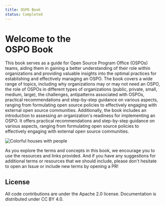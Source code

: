 ```yaml
---
title: OSPO Book
status: Completed
---
```



# Welcome to the <br/>OSPO Book


This book serves as a guide for Open Source Program Office (OSPOs) teams, aiding them in gaining a better understanding of their role within organizations and providing valuable insights into the optimal practices for establishing and effectively managing an OSPO. 
The book covers a wide range of topics, including why organizations may or may not need an OSPO, the role of OSPOs in different types of organizations (public, private, small, medium, large), the challenges, antipatterns associated with OSPOs, practical recommendations and step-by-step guidance on various aspects, ranging from formulating open source policies to effectively engaging with external open source communities. Additionally, the book includes an introduction to assessing an organization's readiness for implementing an OSPO. It offers practical recommendations and step-by-step guidance on various aspects, ranging from formulating open source policies to effectively engaging with external open source communities.

<p><img class="mt-3 mb-3" src="/images/homepage/colorful-houses.jpg" alt="Colorful houses with people"></p>

As you explore the terms and concepts in this book, we encourage you to use the resources and links provided. And if you have any suggestions for additional terms or resources that we should include, please don't hesitate to open an Issue or include new terms by opening a PR!

## License

All code contributions are under the Apache 2.0 license.
Documentation is distributed under CC BY 4.0.
